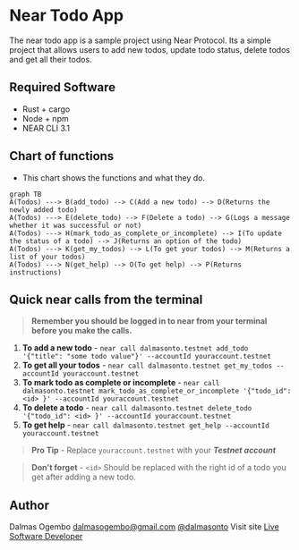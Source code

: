 # Near Todo App
The near todo app is a sample project using Near Protocol. Its a simple project that allows users to add new todos, update todo status, delete todos and get all their todos.

## Required Software
- Rust + cargo
- Node + npm
- NEAR CLI 3.1

## Chart of functions
 - This chart shows the functions and what they do.
```mermaid
graph TB
A(Todos) ---> B(add_todo) --> C(Add a new todo) --> D(Returns the newly added todo)
A(Todos) ---> E(delete_todo) --> F(Delete a todo) --> G(Logs a message whether it was successful or not)
A(Todos) ---> H(mark_todo_as_complete_or_incomplete) --> I(To update the status of a todo) --> J(Returns an option of the todo)
A(Todos) ---> K(get_my_todos) --> L(To get your todos) --> M(Returns a list of your todos)
A(Todos) ---> N(get_help) --> O(To get help) --> P(Returns instructions)
```
## Quick near calls from the terminal
> **Remember you should be logged in to near from your terminal before you make the calls.**
 1. **To add a new todo** -  `near call dalmasonto.testnet add_todo '{"title": "some todo value"}' --accountId youraccount.testnet`
 2.  **To get all your todos** - `near call dalmasonto.testnet get_my_todos --accountId youraccount.testnet`
 3.  **To mark todo as complete or incomplete** - `near call dalmasonto.testnet mark_todo_as_complete_or_incomplete '{"todo_id": <id> }' --accountId youraccount.testnet`
 4.  **To delete a todo** - `near call dalmasonto.testnet delete_todo '{"todo_id": <id> }' --accountId youraccount.testnet`
 5.  **To get help** - `near call dalmasonto.testnet get_help --accountId youraccount.testnet`

> **Pro Tip** - Replace `youraccount.testnet` with your ***Testnet account***

> **Don't forget** - `<id>` Should be replaced with the right id of a todo you get after adding a new todo.

## Author
Dalmas Ogembo <dalmasogembo@gmail.com> [@dalmasonto](https://twitter.com/dalmasonto)
Visit site [Live Software Developer](https://livesoftwaredeveloper.com)
